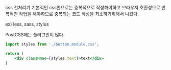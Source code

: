 css 전처리기
기본적인 css만으로는 중복적으로 작성해야하고 브라우저 호환성으로
반복적인 작업을 해야하므로 중복되는 코드 작성을 최소하기위해서
나왔다.

ex) less, sass, stylus

PostCSS에는 플러그인이 많다.

```jsx
import styles from './button.module.css';

return (
    <div classNmae={styles.text}>text</div>
)
```

